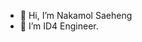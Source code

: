 - 👋 Hi, I’m Nakamol Saeheng
- 👀 I’m ID4 Engineer.
 

<!---
tyNAKAMOLS/tyNAKAMOLS is a ✨ special ✨ repository because its `README.md` (this file) appears on your GitHub profile.
You can click the Preview link to take a look at your changes.
--->
